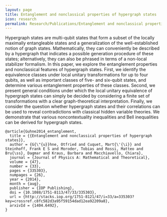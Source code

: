 ```yaml
---
layout: page
title: Entanglement and nonclassical properties of hypergraph states
icon: research
permalink: Research/Publications/Entanglement and nonclassical properties of hypergraph states/
---
```


Hypergraph states are multi-qubit states that form a subset of the locally
maximally entangleable states and a generalization of the well-established
notion of graph states. Mathematically, they can conveniently be described by
a hypergraph that indicates a possible generation procedure of these states;
alternatively, they can also be phrased in terms of a non-local stabilizer
formalism. In this paper, we explore the entanglement properties and
nonclassical features of hypergraph states. First, we identify the equivalence
classes under local unitary transformations for up to four qubits, as well as
important classes of five- and six-qubit states, and determine various
entanglement properties of these classes. Second, we present general
conditions under which the local unitary equivalence of hypergraph states can
simply be decided by considering a finite set of transformations with a clear
graph-theoretical interpretation. Finally, we consider the question whether
hypergraph states and their correlations can be used to reveal contradictions
with classical hidden variable theories. We demonstrate that various
noncontextuality inequalities and Bell inequalities can be derived for
hypergraph states.

~~~
@article{Guhne2014_entanglement,
  title = {{Entanglement and nonclassical properties of hypergraph states}},
  author = {G{\"{u}}hne, Otfried and Cuquet, Mart{\'{\i}} and Steinhoff, Frank E S and Moroder, Tobias and Rossi, Matteo and Bru{\ss}, Dagmar and Kraus, Barbara and Macchiavello, Chiara},
  journal = {Journal of Physics A: Mathematical and Theoretical},
  volume = {47},
  number = {33},
  pages = {335303},
  numpages = {26},
  year = {2014},
  month = {aug},
  publisher = {IOP Publishing},
  doi = {10.1088/1751-8113/47/33/335303},
  url = {http://stacks.iop.org/1751-8121/47/i=33/a=335303?key=crossref.c8fc582d3a95f59154dad12ea92209a8},
  arxivId = {1404.6492},
}
~~~
